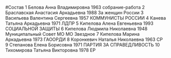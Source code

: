 #Состав
1 Белова Анна Владимировна 1963 собрание-работа
2 Браславская Анастасия Аркадьевна 1988 За женщин России
3 Васильева Валентина Сергеевна 1957 КОММУНИСТЫ РОССИИ
4 Канева Татьяна Аркадьевна 1971 ЛДПР
5 Кипелова Алена Евгеньевна 1993 СОЦИАЛЬНОЙ ЗАЩИТЫ
6 Кипелова Людмила Николаевна 1948 Муниципальный Совет МО МО Звездное
7 Кипелова Марина Аркадьевна 1973 ГАООРДИ
8 Коронкевич Наталья Николаевна 1963 СР
9 Степанова Елена Борисовна 1971 ПАРТИЯ ЗА СПРАВЕДЛИВОСТЬ
10 Тихомирова Татьяна Викторовна 1978 ЕР
